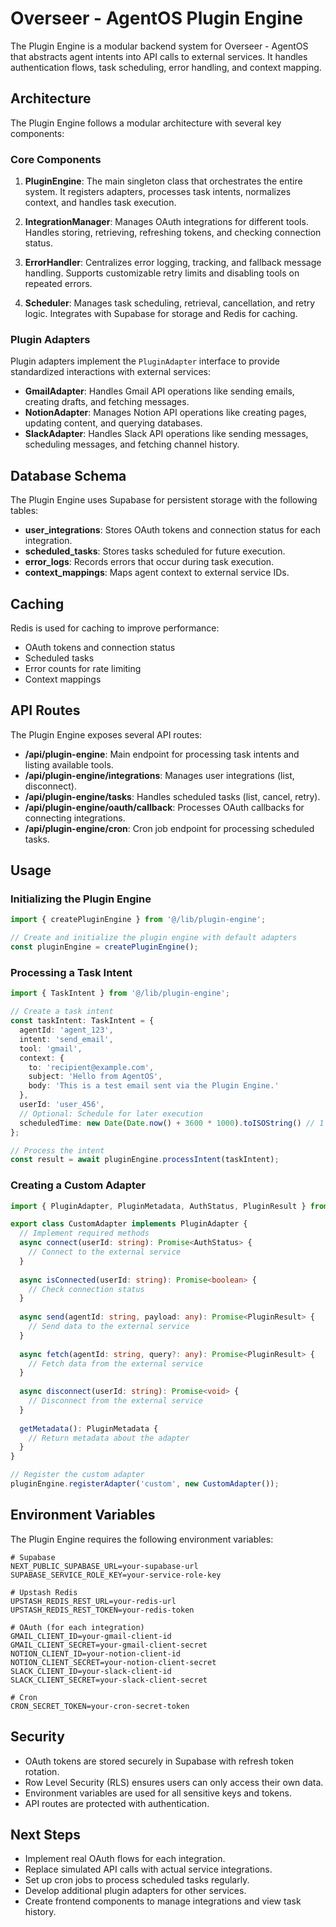 # Overseer - AgentOS Plugin Engine

The Plugin Engine is a modular backend system for Overseer - AgentOS that abstracts agent intents into API calls to external services. It handles authentication flows, task scheduling, error handling, and context mapping.

## Architecture

The Plugin Engine follows a modular architecture with several key components:

### Core Components

1. **PluginEngine**: The main singleton class that orchestrates the entire system. It registers adapters, processes task intents, normalizes context, and handles task execution.

2. **IntegrationManager**: Manages OAuth integrations for different tools. Handles storing, retrieving, refreshing tokens, and checking connection status.

3. **ErrorHandler**: Centralizes error logging, tracking, and fallback message handling. Supports customizable retry limits and disabling tools on repeated errors.

4. **Scheduler**: Manages task scheduling, retrieval, cancellation, and retry logic. Integrates with Supabase for storage and Redis for caching.

### Plugin Adapters

Plugin adapters implement the `PluginAdapter` interface to provide standardized interactions with external services:

- **GmailAdapter**: Handles Gmail API operations like sending emails, creating drafts, and fetching messages.
- **NotionAdapter**: Manages Notion API operations like creating pages, updating content, and querying databases.
- **SlackAdapter**: Handles Slack API operations like sending messages, scheduling messages, and fetching channel history.

## Database Schema

The Plugin Engine uses Supabase for persistent storage with the following tables:

- **user_integrations**: Stores OAuth tokens and connection status for each integration.
- **scheduled_tasks**: Stores tasks scheduled for future execution.
- **error_logs**: Records errors that occur during task execution.
- **context_mappings**: Maps agent context to external service IDs.

## Caching

Redis is used for caching to improve performance:

- OAuth tokens and connection status
- Scheduled tasks
- Error counts for rate limiting
- Context mappings

## API Routes

The Plugin Engine exposes several API routes:

- **/api/plugin-engine**: Main endpoint for processing task intents and listing available tools.
- **/api/plugin-engine/integrations**: Manages user integrations (list, disconnect).
- **/api/plugin-engine/tasks**: Handles scheduled tasks (list, cancel, retry).
- **/api/plugin-engine/oauth/callback**: Processes OAuth callbacks for connecting integrations.
- **/api/plugin-engine/cron**: Cron job endpoint for processing scheduled tasks.

## Usage

### Initializing the Plugin Engine

```typescript
import { createPluginEngine } from '@/lib/plugin-engine';

// Create and initialize the plugin engine with default adapters
const pluginEngine = createPluginEngine();
```

### Processing a Task Intent

```typescript
import { TaskIntent } from '@/lib/plugin-engine';

// Create a task intent
const taskIntent: TaskIntent = {
  agentId: 'agent_123',
  intent: 'send_email',
  tool: 'gmail',
  context: {
    to: 'recipient@example.com',
    subject: 'Hello from AgentOS',
    body: 'This is a test email sent via the Plugin Engine.'
  },
  userId: 'user_456',
  // Optional: Schedule for later execution
  scheduledTime: new Date(Date.now() + 3600 * 1000).toISOString() // 1 hour from now
};

// Process the intent
const result = await pluginEngine.processIntent(taskIntent);
```

### Creating a Custom Adapter

```typescript
import { PluginAdapter, PluginMetadata, AuthStatus, PluginResult } from '@/lib/plugin-engine';

export class CustomAdapter implements PluginAdapter {
  // Implement required methods
  async connect(userId: string): Promise<AuthStatus> {
    // Connect to the external service
  }
  
  async isConnected(userId: string): Promise<boolean> {
    // Check connection status
  }
  
  async send(agentId: string, payload: any): Promise<PluginResult> {
    // Send data to the external service
  }
  
  async fetch(agentId: string, query?: any): Promise<PluginResult> {
    // Fetch data from the external service
  }
  
  async disconnect(userId: string): Promise<void> {
    // Disconnect from the external service
  }
  
  getMetadata(): PluginMetadata {
    // Return metadata about the adapter
  }
}

// Register the custom adapter
pluginEngine.registerAdapter('custom', new CustomAdapter());
```

## Environment Variables

The Plugin Engine requires the following environment variables:

```
# Supabase
NEXT_PUBLIC_SUPABASE_URL=your-supabase-url
SUPABASE_SERVICE_ROLE_KEY=your-service-role-key

# Upstash Redis
UPSTASH_REDIS_REST_URL=your-redis-url
UPSTASH_REDIS_REST_TOKEN=your-redis-token

# OAuth (for each integration)
GMAIL_CLIENT_ID=your-gmail-client-id
GMAIL_CLIENT_SECRET=your-gmail-client-secret
NOTION_CLIENT_ID=your-notion-client-id
NOTION_CLIENT_SECRET=your-notion-client-secret
SLACK_CLIENT_ID=your-slack-client-id
SLACK_CLIENT_SECRET=your-slack-client-secret

# Cron
CRON_SECRET_TOKEN=your-cron-secret-token
```

## Security

- OAuth tokens are stored securely in Supabase with refresh token rotation.
- Row Level Security (RLS) ensures users can only access their own data.
- Environment variables are used for all sensitive keys and tokens.
- API routes are protected with authentication.

## Next Steps

- Implement real OAuth flows for each integration.
- Replace simulated API calls with actual service integrations.
- Set up cron jobs to process scheduled tasks regularly.
- Develop additional plugin adapters for other services.
- Create frontend components to manage integrations and view task history.
